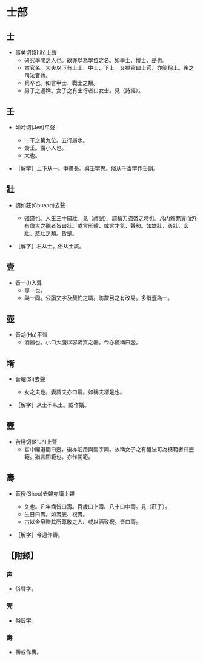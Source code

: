 # 士部

## 士

- 事矣切(Shih)上聲
    - 研究學問之人也。故亦以為學位之名。如學士、博士、是也。
    - 古官名。大夫以下有上士、中士、下士。又獄官曰士師、亦簡稱士。後之司法官也。
    - 兵卒也。如言甲士、戰士之類。
    - 男子之通稱。女子之有士行者曰女士。見（詩經）。

## 壬

- 如吟切(Jen)平聲
    - 十干之第九位。五行屬水。
    - 僉壬。謂小人也。
    - 大也。

- ［解字］上下从一。中畫長。與壬字異。俗从千百字作壬誤。

## 壯

- 讀如莊(Chuang)去聲
    - 強盛也。人生三十曰壯。見（禮記）。謂精力強盛之時也。凡內體充實而外有偉大之觀者皆曰壯。或言形體、或言才氣、聲勢。如雄壯、勇壯、宏壯、悲壯之類。皆是。

- ［解字］右从士。俗从土誤。

## 壹

- 音一(I)入聲
    - 專一也。
    - 與一同。公牘文字及契約之屬。防數目之有改易。多借壹為一。

## 壺

- 音胡(Hu)平聲
    - 酒器也。小口大腹以容流質之器。今亦統稱曰壺。

## 壻

- 音細(Si)去聲
    - 女之夫也。妻謂夫亦曰壻。如稱夫壻是也。

- ［解字］从士不从土。或作婿。

## 壼

- 苦穩切(K'un)上聲
    - 宮中閣道間曰壼。後亦沿用與閫字同。故稱女子之有禮法可為模範者曰壼範。猶言閨範也。亦作閫範。

## 壽

- 音授(Shou)去聲亦讀上聲
    - 久也。凡年齒皆曰壽。百歲曰上壽、八十曰中壽。見（莊子）。
    - 生日曰壽。如壽辰、祝壽。
    - 古以金帛贈其所尊敬之人、或以酒致祝。皆曰壽。

- ［解字］今通作夀。

## 【附錄】

### 声
- 俗聲字。

### 壳
- 俗殼字。

### 夀
- 壽或作夀。


